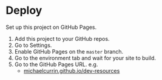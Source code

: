 # Deploy

Set up this project on GitHub Pages.

1. Add this project to your GitHub repos.
2. Go to Settings.
3. Enable GitHub Pages on the `master` branch.
4. Go to the environment tab and wait for your site to build.
5. Go to the GitHub Pages URL. e.g.
    - [michaelcurrin.github.io/dev-resources](https://michaelcurrin.github.io/dev-resources/)
